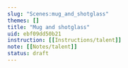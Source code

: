 ```yaml
---
slug: "Scenes:mug_and_shotglass"
themes: []
title: "Mug and shotglass"
uid: ebf09dd50b21
instruction: [[Instructions/talent]]
note: [[Notes/talent]]
status: draft
---
```

